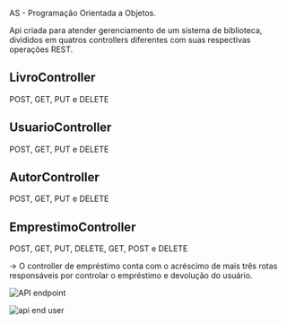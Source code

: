 
AS - Programação Orientada a Objetos.

Api criada para atender gerenciamento de um sistema de biblioteca, divididos em quatros controllers diferentes com suas respectivas operações REST.
## LivroController
  POST, GET, PUT e DELETE 
## UsuarioController
  POST, GET, PUT e DELETE 
## AutorController
  POST, GET, PUT e DELETE 
## EmprestimoController
  POST, GET, PUT, DELETE, GET, POST e DELETE

  -> O controller de empréstimo conta com o acréscimo de mais três rotas responsáveis por controlar o empréstimo e devolução do usuário.



![API endpoint](https://github.com/EduardoLopess/AS_POO/assets/80491564/71fd1a5b-652c-4c38-88dc-e911656430df)


![api end user](https://github.com/EduardoLopess/AS_POO/assets/80491564/3eb2ebe6-893e-4bf6-897c-0fbca6a42271)
